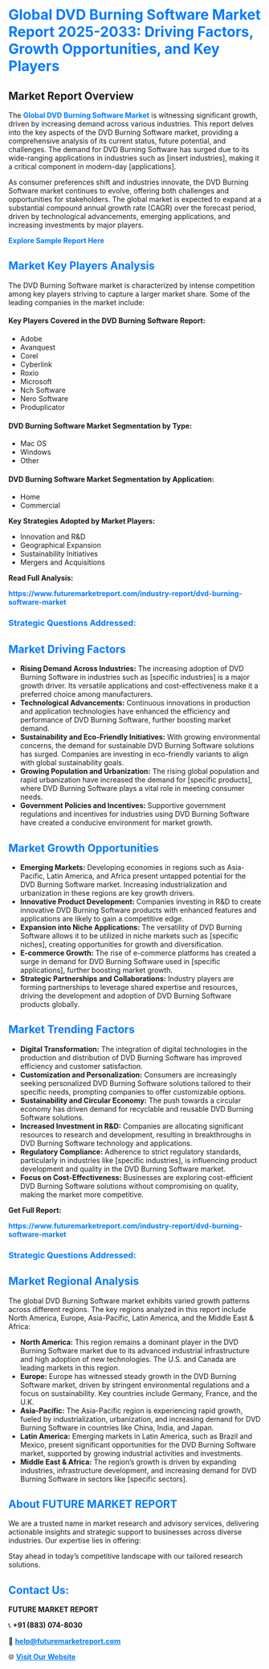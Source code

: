 <h1 style="color: #007BFF;">Global DVD Burning Software Market Report 2025-2033: Driving Factors, Growth Opportunities, and Key Players</h1>

<section id="overview">
<h2>Market Report Overview</h2>
<p>The <a href="https://www.futuremarketreport.com/industry-report/dvd-burning-software-market" style="color: #007BFF; text-decoration: none;"><strong>Global DVD Burning Software Market</strong></a> is witnessing significant growth, driven by increasing demand across various industries. This report delves into the key aspects of the DVD Burning Software market, providing a comprehensive analysis of its current status, future potential, and challenges. The demand for DVD Burning Software has surged due to its wide-ranging applications in industries such as [insert industries], making it a critical component in modern-day [applications].</p>
<p>As consumer preferences shift and industries innovate, the DVD Burning Software market continues to evolve, offering both challenges and opportunities for stakeholders. The global market is expected to expand at a substantial compound annual growth rate (CAGR) over the forecast period, driven by technological advancements, emerging applications, and increasing investments by major players.</p>
</section>

<section id="overview">
<p><a href="https://www.futuremarketreport.com/request-sample/reportId=83650" style="color: #007BFF; text-decoration: none;"><strong>Explore Sample Report Here</strong></a></p>
</section>

<section id="key-players">
<h2 style="color: #007BFF;">Market Key Players Analysis</h2>
<p>The DVD Burning Software market is characterized by intense competition among key players striving to capture a larger market share. Some of the leading companies in the market include:</p>
<h4>Key Players Covered in the DVD Burning Software Report:</h4>
<ul><li>Adobe</li><li>Avanquest</li><li>Corel</li><li>Cyberlink</li><li>Roxio</li><li>Microsoft</li><li>Nch Software</li><li>Nero Software</li><li>Produplicator</li></ul>
<h4>DVD Burning Software Market Segmentation by Type:</h4>
<ul><li>Mac OS</li><li>Windows</li><li>Other</li></ul>

<h4>DVD Burning Software Market Segmentation by Application:</h4>
<ul><li>Home</li><li>Commercial</li></ul>
<p><strong>Key Strategies Adopted by Market Players:</strong></p>
<ul>
<li>Innovation and R&D</li>
<li>Geographical Expansion</li>
<li>Sustainability Initiatives</li>
<li>Mergers and Acquisitions</li>
</ul>
</section>

<section>
<p><strong>Read Full Analysis: </strong></p><a href="https://www.futuremarketreport.com/industry-report/dvd-burning-software-market" style="color: #007BFF; text-decoration: none;"><strong>https://www.futuremarketreport.com/industry-report/dvd-burning-software-market</strong></a>
<h3 style="color: #007BFF;">Strategic Questions Addressed:</h3>
</section>

<section id="driving-factors">
<h2 style="color: #007BFF;">Market Driving Factors</h2>
<ul>
<li><strong>Rising Demand Across Industries:</strong> The increasing adoption of DVD Burning Software in industries such as [specific industries] is a major growth driver. Its versatile applications and cost-effectiveness make it a preferred choice among manufacturers.</li>
<li><strong>Technological Advancements:</strong> Continuous innovations in production and application technologies have enhanced the efficiency and performance of DVD Burning Software, further boosting market demand.</li>
<li><strong>Sustainability and Eco-Friendly Initiatives:</strong> With growing environmental concerns, the demand for sustainable DVD Burning Software solutions has surged. Companies are investing in eco-friendly variants to align with global sustainability goals.</li>
<li><strong>Growing Population and Urbanization:</strong> The rising global population and rapid urbanization have increased the demand for [specific products], where DVD Burning Software plays a vital role in meeting consumer needs.</li>
<li><strong>Government Policies and Incentives:</strong> Supportive government regulations and incentives for industries using DVD Burning Software have created a conducive environment for market growth.</li>
</ul>
</section>

<section id="growth-opportunities">
<h2 style="color: #007BFF;">Market Growth Opportunities</h2>
<ul>
<li><strong>Emerging Markets:</strong> Developing economies in regions such as Asia-Pacific, Latin America, and Africa present untapped potential for the DVD Burning Software market. Increasing industrialization and urbanization in these regions are key growth drivers.</li>
<li><strong>Innovative Product Development:</strong> Companies investing in R&D to create innovative DVD Burning Software products with enhanced features and applications are likely to gain a competitive edge.</li>
<li><strong>Expansion into Niche Applications:</strong> The versatility of DVD Burning Software allows it to be utilized in niche markets such as [specific niches], creating opportunities for growth and diversification.</li>
<li><strong>E-commerce Growth:</strong> The rise of e-commerce platforms has created a surge in demand for DVD Burning Software used in [specific applications], further boosting market growth.</li>
<li><strong>Strategic Partnerships and Collaborations:</strong> Industry players are forming partnerships to leverage shared expertise and resources, driving the development and adoption of DVD Burning Software products globally.</li>
</ul>
</section>

<section id="trending-factors">
<h2 style="color: #007BFF;">Market Trending Factors</h2>
<ul>
<li><strong>Digital Transformation:</strong> The integration of digital technologies in the production and distribution of DVD Burning Software has improved efficiency and customer satisfaction.</li>
<li><strong>Customization and Personalization:</strong> Consumers are increasingly seeking personalized DVD Burning Software solutions tailored to their specific needs, prompting companies to offer customizable options.</li>
<li><strong>Sustainability and Circular Economy:</strong> The push towards a circular economy has driven demand for recyclable and reusable DVD Burning Software solutions.</li>
<li><strong>Increased Investment in R&D:</strong> Companies are allocating significant resources to research and development, resulting in breakthroughs in DVD Burning Software technology and applications.</li>
<li><strong>Regulatory Compliance:</strong> Adherence to strict regulatory standards, particularly in industries like [specific industries], is influencing product development and quality in the DVD Burning Software market.</li>
<li><strong>Focus on Cost-Effectiveness:</strong> Businesses are exploring cost-efficient DVD Burning Software solutions without compromising on quality, making the market more competitive.</li>
</ul>
</section>

<section>
<p><strong>Get Full Report: </strong></p><a href="https://www.futuremarketreport.com/industry-report/dvd-burning-software-market" style="color: #007BFF; text-decoration: none;"><strong>https://www.futuremarketreport.com/industry-report/dvd-burning-software-market</strong></a>
<h3 style="color: #007BFF;">Strategic Questions Addressed:</h3>
</section>


<section id="regional-analysis">
<h2 style="color: #007BFF;">Market Regional Analysis</h2>
<p>The global DVD Burning Software market exhibits varied growth patterns across different regions. The key regions analyzed in this report include North America, Europe, Asia-Pacific, Latin America, and the Middle East & Africa:</p>
<ul>
<li><strong>North America:</strong> This region remains a dominant player in the DVD Burning Software market due to its advanced industrial infrastructure and high adoption of new technologies. The U.S. and Canada are leading markets in this region.</li>
<li><strong>Europe:</strong> Europe has witnessed steady growth in the DVD Burning Software market, driven by stringent environmental regulations and a focus on sustainability. Key countries include Germany, France, and the U.K.</li>
<li><strong>Asia-Pacific:</strong> The Asia-Pacific region is experiencing rapid growth, fueled by industrialization, urbanization, and increasing demand for DVD Burning Software in countries like China, India, and Japan.</li>
<li><strong>Latin America:</strong> Emerging markets in Latin America, such as Brazil and Mexico, present significant opportunities for the DVD Burning Software market, supported by growing industrial activities and investments.</li>
<li><strong>Middle East & Africa:</strong> The region’s growth is driven by expanding industries, infrastructure development, and increasing demand for DVD Burning Software in sectors like [specific sectors].</li>
</ul>
</section>

<footer>
<h2 style="color: #007BFF;">About FUTURE MARKET REPORT</h2>
<p>We are a trusted name in market research and advisory services, delivering actionable insights and strategic support to businesses across diverse industries. Our expertise lies in offering:</p>

<p>Stay ahead in today’s competitive landscape with our tailored research solutions.</p>

<h2 style="color: #007BFF;">Contact Us:</h2>
<p><strong>FUTURE MARKET REPORT</strong></p>
<p>📞 <strong>+91 (883) 074-8030</strong></p>
<p>📧 <strong><a href="mailto:help@futuremarketreport.com" style="color: #007BFF;">help@futuremarketreport.com</a></strong></p>
<p>🌐 <strong><a href="https://www.futuremarketreport.com/" style="color: #007BFF;">Visit Our Website</a></strong></p>
</footer>